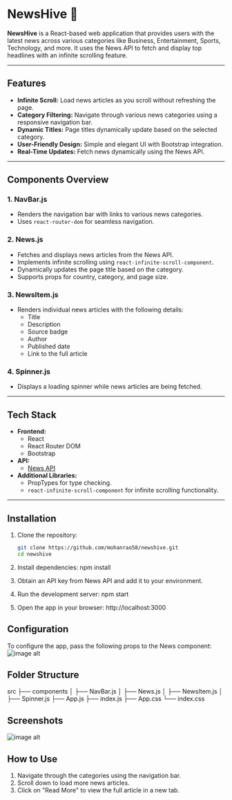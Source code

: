 # NewsHive 📰

**NewsHive** is a React-based web application that provides users with the latest news across various categories like Business, Entertainment, Sports, Technology, and more. It uses the News API to fetch and display top headlines with an infinite scrolling feature.

---

## Features

- **Infinite Scroll:** Load news articles as you scroll without refreshing the page.
- **Category Filtering:** Navigate through various news categories using a responsive navigation bar.
- **Dynamic Titles:** Page titles dynamically update based on the selected category.
- **User-Friendly Design:** Simple and elegant UI with Bootstrap integration.
- **Real-Time Updates:** Fetch news dynamically using the News API.

---

## Components Overview

### 1. **NavBar.js**
- Renders the navigation bar with links to various news categories.
- Uses `react-router-dom` for seamless navigation.

### 2. **News.js**
- Fetches and displays news articles from the News API.
- Implements infinite scrolling using `react-infinite-scroll-component`.
- Dynamically updates the page title based on the category.
- Supports props for country, category, and page size.

### 3. **NewsItem.js**
- Renders individual news articles with the following details:
  - Title
  - Description
  - Source badge
  - Author
  - Published date
  - Link to the full article

### 4. **Spinner.js**
- Displays a loading spinner while news articles are being fetched.

---

## Tech Stack

- **Frontend:**
  - React
  - React Router DOM
  - Bootstrap
- **API:**
  - [News API](https://newsapi.org/)
- **Additional Libraries:**
  - PropTypes for type checking.
  - `react-infinite-scroll-component` for infinite scrolling functionality.

---

## Installation

1. Clone the repository:
   ```bash
   git clone https://github.com/mohanrao58/newshive.git
   cd newshive

2. Install dependencies:
npm install

3. Obtain an API key from News API and add it to your environment.

4. Run the development server:
npm start

5. Open the app in your browser:
http://localhost:3000

## Configuration
To configure the app, pass the following props to the News component:
![image alt](https://github.com/MohanRao58/NewsHive/blob/806cd09f6d0b347fbfb67230847219cbb41ec611/Configure.PNG)

## Folder Structure
src
├── components
│   ├── NavBar.js
│   ├── News.js
│   ├── NewsItem.js
│   ├── Spinner.js
├── App.js
├── index.js
├── App.css
└── index.css

## Screenshots
![image alt](https://github.com/MohanRao58/NewsHive/blob/806cd09f6d0b347fbfb67230847219cbb41ec611/screenshot.PNG)

## How to Use
1. Navigate through the categories using the navigation bar.
2. Scroll down to load more news articles.
3. Click on "Read More" to view the full article in a new tab.
